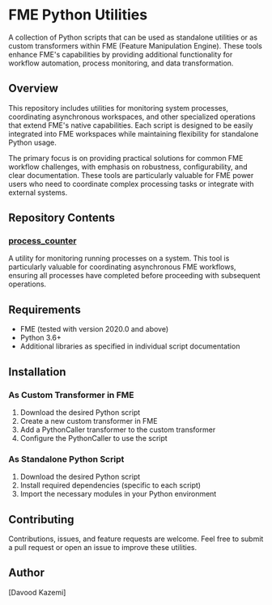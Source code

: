 # FME Python Utilities

A collection of Python scripts that can be used as standalone utilities or as custom transformers within FME (Feature Manipulation Engine). These tools enhance FME's capabilities by providing additional functionality for workflow automation, process monitoring, and data transformation.

## Overview

This repository includes utilities for monitoring system processes, coordinating asynchronous workspaces, and other specialized operations that extend FME's native capabilities. Each script is designed to be easily integrated into FME workspaces while maintaining flexibility for standalone Python usage.

The primary focus is on providing practical solutions for common FME workflow challenges, with emphasis on robustness, configurability, and clear documentation. These tools are particularly valuable for FME power users who need to coordinate complex processing tasks or integrate with external systems.

## Repository Contents

### [process_counter](./process_counter)
A utility for monitoring running processes on a system. This tool is particularly valuable for coordinating asynchronous FME workflows, ensuring all processes have completed before proceeding with subsequent operations.

## Requirements

- FME (tested with version 2020.0 and above)
- Python 3.6+
- Additional libraries as specified in individual script documentation

## Installation

### As Custom Transformer in FME
1. Download the desired Python script
2. Create a new custom transformer in FME
3. Add a PythonCaller transformer to the custom transformer
4. Configure the PythonCaller to use the script

### As Standalone Python Script
1. Download the desired Python script
2. Install required dependencies (specific to each script)
3. Import the necessary modules in your Python environment

## Contributing

Contributions, issues, and feature requests are welcome. Feel free to submit a pull request or open an issue to improve these utilities.

## Author

[Davood Kazemi]